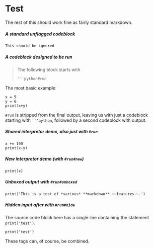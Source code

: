 # Test

The rest of this should work fine as fairly standard markdown.

##### A standard unflagged codeblock
```python
This should be ignored
```

##### A codeblock designed to be run
> The following block starts with
> ```
> '''python#run
> ```
The most basic example:
```python#run
x = 5
y = 6
print(x+y)
```
`#run` is stripped from the final output, leaving us with just a codeblock starting with `'''python`, followed by a second codeblock with output.

##### Shared interpretor demo, also just with `#run`
```python#run
x += 100
print(x-y)
```

##### New interpretor demo (with `#run#new`)
```python#run#new
print(x)
```

##### Unboxed output with `#run#unboxed`
```python#run#unboxed
print('This is a test of *various* **markdown** ~~features~~.')
```

##### Hidden input after with `#run#hide`
The source code block here has a single line containing the statement `print('test')`.
```python#run#hide
print('test')
```

These tags can, of course, be combined.
